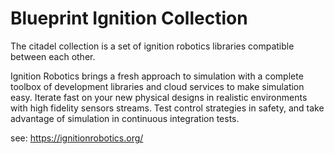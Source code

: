 # Blueprint Ignition Collection

The citadel collection is a set of ignition robotics libraries compatible between
each other.

Ignition Robotics brings a fresh approach to simulation with a complete toolbox
of development libraries and cloud services to make simulation easy. Iterate
fast on your new physical designs in realistic environments with high fidelity
sensors streams. Test control strategies in safety, and take advantage of
simulation in continuous integration tests.

see: https://ignitionrobotics.org/
